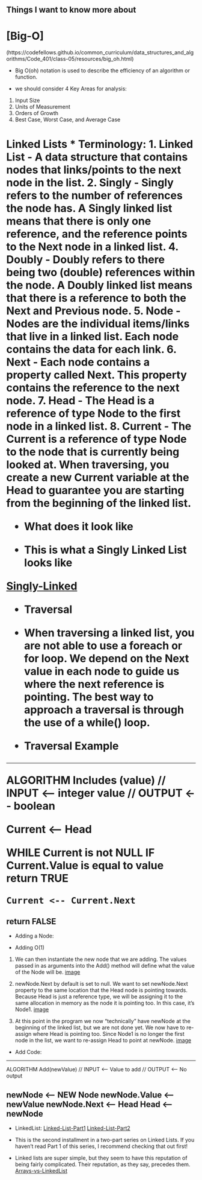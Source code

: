 ## Things I want to know more about

<h1>[Big-O]</h1>(https://codefellows.github.io/common_curriculum/data_structures_and_algorithms/Code_401/class-05/resources/big_oh.html)

- Big O(oh) notation is used to describe the efficiency of an algorithm or function.

* we should consider 4 Key Areas for analysis:
1. Input Size
2. Units of Measurement
3. Orders of Growth
4. Best Case, Worst Case, and Average Case
<h1>Linked Lists
* Terminology:
1. Linked List - A data structure that contains nodes that links/points to the next node in the list.
2. Singly - Singly refers to the number of references the node has. A Singly linked list means that there is only one reference, and the reference points to the Next node in a linked list.
4. Doubly - Doubly refers to there being two (double) references within the node. A Doubly linked list means that there is a reference to both the Next and Previous node.
5. Node - Nodes are the individual items/links that live in a linked list. Each node contains the data for each link.
6. Next - Each node contains a property called Next. This property contains the reference to the next node.
7. Head - The Head is a reference of type Node to the first node in a linked list.
8. Current - The Current is a reference of type Node to the node that is currently being looked at. When traversing, you create a new Current variable at the Head to guarantee you are starting from the beginning of the linked list.

* What does it look like
- This is what a Singly Linked List looks like

[Singly-Linked](https://codefellows.github.io/common_curriculum/data_structures_and_algorithms/Code_401/class-05/resources/images/LinkedList1.PNG)

* Traversal
- When traversing a linked list, you are not able to use a foreach or for loop. We depend on the Next value in each node to guide us where the next reference is pointing. The best way to approach a traversal is through the use of a while() loop.

* Traversal Example
--- 
ALGORITHM Includes (value)
 // INPUT <-- integer value
 // OUTPUT <-- boolean

  Current <-- Head

  WHILE Current is not NULL
    IF Current.Value is equal to value
      return TRUE

    Current <-- Current.Next

  return FALSE
---

* Adding a Node:

- Adding O(1)
1. We can then instantiate the new node that we are adding. The values passed in as arguments into the Add() method will define what the value of the Node will be. [image](https://codefellows.github.io/common_curriculum/data_structures_and_algorithms/Code_401/class-05/resources/images/LinkedList2.PNG)

2. newNode.Next by default is set to null. We want to set newNode.Next property to the same location that the Head node is pointing towards. Because Head is just a reference type, we will be assigning it to the same allocation in memory as the node it is pointing too. In this case, it’s Node1. [image](https://codefellows.github.io/common_curriculum/data_structures_and_algorithms/Code_401/class-05/resources/images/LinkedList3.PNG)

3. At this point in the program we now “technically” have newNode at the beginning of the linked list, but we are not done yet. We now have to re-assign where Head is pointing too. Since Node1 is no longer the first node in the list, we want to re-assign Head to point at newNode. [image](https://codefellows.github.io/common_curriculum/data_structures_and_algorithms/Code_401/class-05/resources/images/LinkedList4.PNG)

* Add Code:

---
 ALGORITHM Add(newValue)
 // INPUT <-- Value to add
 // OUTPUT <-- No output

  newNode <-- NEW Node
  newNode.Value <-- newValue
  newNode.Next <-- Head
  Head <-- newNode
---


* LinkedList:
[Linked-List-Part1](https://medium.com/basecs/whats-a-linked-list-anyway-part-1-d8b7e6508b9d)
[Linked-List-Part2](https://medium.com/basecs/whats-a-linked-list-anyway-part-2-131d96f71996)
- This is the second installment in a two-part series on Linked Lists. If you haven’t read Part 1 of this series, I recommend checking that out first!

- Linked lists are super simple, but they seem to have this reputation of being fairly complicated. Their reputation, as they say, precedes them.
[Arrays-vs-LinkedList](https://miro.medium.com/max/1400/1*cUehR5S18XSoVLaPNfNzlA.jpeg)

